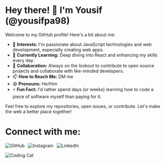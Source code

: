 # Hey there! 👋 I'm Yousif (@yousifpa98)

Welcome to my GitHub profile! Here's a bit about me:

- 👀 **Interests:** I'm passionate about JavaScript technologies and web development, especially creating web apps.
- 🌱 **Currently Learning:** Deep diving into React and enhancing my skills every day.
- 💞️ **Collaboration:** Always on the lookout to contribute to open source projects and collaborate with like-minded developers.
- 📫 **How to Reach Me:** DM me
- 😄 **Pronouns:** He/Him
- ⚡ **Fun Fact:** I'd rather spend days (or weeks) learning how to code a piece of software myself than paying for it.

Feel free to explore my repositories, open issues, or contribute. Let's make the web a better place together!

# Connect with me:

<div style="display: flex; gap: 10px;">
    <a href="https://github.com/yousifpa98" target="_blank" style="text-decoration: none;">
        <img src="https://img.shields.io/badge/-GitHub-181717?style=flat-square&logo=github&logoColor=white" alt="GitHub" style="transition: transform 0.2s; display: inline-block;" onmouseover="this.style.transform='scale(1.1)'" onmouseout="this.style.transform='scale(1)'">
    </a>
    <a href="https://www.instagram.com/yousifpls" target="_blank" style="text-decoration: none;">
        <img src="https://img.shields.io/badge/-Instagram-E4405F?style=flat-square&logo=instagram&logoColor=white" alt="Instagram" style="transition: transform 0.2s; display: inline-block;" onmouseover="this.style.transform='scale(1.1)'" onmouseout="this.style.transform='scale(1)'">
    </a>
    <a href="https://www.linkedin.com/in/yousifpaulus/" target="_blank" style="text-decoration: none;">
        <img src="https://img.shields.io/badge/-LinkedIn-0077B5?style=flat-square&logo=linkedin&logoColor=white" alt="LinkedIn" style="transition: transform 0.2s; display: inline-block;" onmouseover="this.style.transform='scale(1.1)'" onmouseout="this.style.transform='scale(1)'">
    </a>
</div>

![Coding Cat](https://media.giphy.com/media/JIX9t2j0ZTN9S/giphy.gif)



<!---
yousifpa98/yousifpa98 is a ✨ special ✨ repository because its `README.md` (this file) appears on your GitHub profile.
You can click the Preview link to take a look at your changes.
--->
